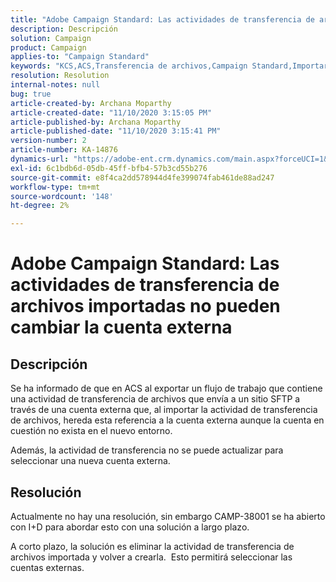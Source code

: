 ```yaml
---
title: "Adobe Campaign Standard: Las actividades de transferencia de archivos importadas no pueden cambiar la cuenta externa"
description: Descripción
solution: Campaign
product: Campaign
applies-to: "Campaign Standard"
keywords: "KCS,ACS,Transferencia de archivos,Campaign Standard,Importar,Exportar,Flujo de trabajo"
resolution: Resolution
internal-notes: null
bug: true
article-created-by: Archana Moparthy
article-created-date: "11/10/2020 3:15:05 PM"
article-published-by: Archana Moparthy
article-published-date: "11/10/2020 3:15:41 PM"
version-number: 2
article-number: KA-14876
dynamics-url: "https://adobe-ent.crm.dynamics.com/main.aspx?forceUCI=1&pagetype=entityrecord&etn=knowledgearticle&id=08eeef7c-6723-eb11-a813-00224809820c"
exl-id: 6c1bdb6d-05db-45ff-bfb4-57b3cd55b276
source-git-commit: e8f4ca2dd578944d4fe399074fab461de88ad247
workflow-type: tm+mt
source-wordcount: '148'
ht-degree: 2%

---
```


# Adobe Campaign Standard: Las actividades de transferencia de archivos importadas no pueden cambiar la cuenta externa

## Descripción

Se ha informado de que en ACS al exportar un flujo de trabajo que contiene una actividad de transferencia de archivos que envía a un sitio SFTP a través de una cuenta externa que, al importar la actividad de transferencia de archivos, hereda esta referencia a la cuenta externa aunque la cuenta en cuestión no exista en el nuevo entorno.

Además, la actividad de transferencia no se puede actualizar para seleccionar una nueva cuenta externa.

## Resolución

Actualmente no hay una resolución, sin embargo CAMP-38001 se ha abierto con I+D para abordar esto con una solución a largo plazo.

A corto plazo, la solución es eliminar la actividad de transferencia de archivos importada y volver a crearla.  Esto permitirá seleccionar las cuentas externas.
